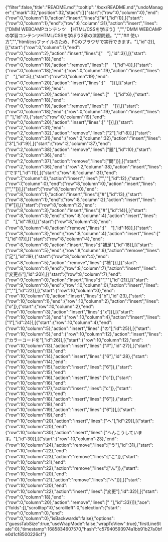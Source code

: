 {"filter":false,"title":"README.md","tooltip":"/box/README.md","undoManager":{"mark":32,"position":32,"stack":[[{"start":{"row":0,"column":0},"end":{"row":0,"column":1},"action":"insert","lines":["#"],"id":1}],[{"start":{"row":0,"column":1},"end":{"row":6,"column":31},"action":"insert","lines":["DMM WEBCAMPコンテンツ　【HTML/CSSを学ぼう】","","DMM WEBCAMPの学習コンテンツHTML/CSSを学ぼう2章の演習問題。","","## 使い方","","html/cssファイルのため、PCのブラウザで実行できます。"],"id":2}],[{"start":{"row":0,"column":1},"end":{"row":0,"column":2},"action":"insert","lines":["　"],"id":3}],[{"start":{"row":0,"column":18},"end":{"row":0,"column":19},"action":"remove","lines":["　"],"id":4}],[{"start":{"row":0,"column":18},"end":{"row":0,"column":19},"action":"insert","lines":["　"],"id":5},{"start":{"row":0,"column":19},"end":{"row":0,"column":20},"action":"insert","lines":["　"]}],[{"start":{"row":0,"column":19},"end":{"row":0,"column":20},"action":"remove","lines":["　"],"id":6},{"start":{"row":0,"column":18},"end":{"row":0,"column":19},"action":"remove","lines":["　"]}],[{"start":{"row":0,"column":18},"end":{"row":0,"column":19},"action":"insert","lines":[" "],"id":7},{"start":{"row":0,"column":19},"end":{"row":0,"column":20},"action":"insert","lines":[" "]}],[{"start":{"row":2,"column":31},"end":{"row":2,"column":32},"action":"remove","lines":["2"],"id":8}],[{"start":{"row":2,"column":31},"end":{"row":2,"column":32},"action":"insert","lines":["3"],"id":9}],[{"start":{"row":2,"column":37},"end":{"row":2,"column":38},"action":"remove","lines":["題"],"id":10},{"start":{"row":2,"column":36},"end":{"row":2,"column":37},"action":"remove","lines":["問"]}],[{"start":{"row":2,"column":36},"end":{"row":2,"column":38},"action":"insert","lines":["です"],"id":11}],[{"start":{"row":6,"column":31},"end":{"row":7,"column":0},"action":"insert","lines":["",""],"id":12},{"start":{"row":7,"column":0},"end":{"row":8,"column":0},"action":"insert","lines":["",""]}],[{"start":{"row":8,"column":0},"end":{"row":8,"column":1},"action":"insert","lines":["#"],"id":13},{"start":{"row":8,"column":1},"end":{"row":8,"column":2},"action":"insert","lines":["#"]}],[{"start":{"row":8,"column":2},"end":{"row":8,"column":3},"action":"insert","lines":["#"],"id":14}],[{"start":{"row":8,"column":3},"end":{"row":8,"column":4},"action":"insert","lines":["　"],"id":15}],[{"start":{"row":8,"column":3},"end":{"row":8,"column":4},"action":"remove","lines":["　"],"id":16}],[{"start":{"row":8,"column":3},"end":{"row":8,"column":4},"action":"insert","lines":[" "],"id":17}],[{"start":{"row":8,"column":4},"end":{"row":8,"column":6},"action":"insert","lines":["補足"],"id":18}],[{"start":{"row":8,"column":5},"end":{"row":8,"column":6},"action":"remove","lines":["足"],"id":19},{"start":{"row":8,"column":4},"end":{"row":8,"column":5},"action":"remove","lines":["補"]}],[{"start":{"row":8,"column":4},"end":{"row":8,"column":7},"action":"insert","lines":["変更点"],"id":20}],[{"start":{"row":8,"column":7},"end":{"row":9,"column":0},"action":"insert","lines":["",""],"id":21}],[{"start":{"row":9,"column":0},"end":{"row":10,"column":0},"action":"insert","lines":["",""],"id":22}],[{"start":{"row":10,"column":0},"end":{"row":10,"column":1},"action":"insert","lines":["b"],"id":23},{"start":{"row":10,"column":1},"end":{"row":10,"column":2},"action":"insert","lines":["o"]},{"start":{"row":10,"column":2},"end":{"row":10,"column":3},"action":"insert","lines":["x"]}],[{"start":{"row":10,"column":3},"end":{"row":10,"column":4},"action":"insert","lines":["1"],"id":24}],[{"start":{"row":10,"column":4},"end":{"row":10,"column":5},"action":"insert","lines":["の"],"id":25}],[{"start":{"row":10,"column":5},"end":{"row":10,"column":12},"action":"insert","lines":["カラーコードを"],"id":26}],[{"start":{"row":10,"column":12},"end":{"row":10,"column":13},"action":"insert","lines":["#"],"id":27}],[{"start":{"row":10,"column":13},"end":{"row":10,"column":14},"action":"insert","lines":["6"],"id":28},{"start":{"row":10,"column":14},"end":{"row":10,"column":15},"action":"insert","lines":["6"]},{"start":{"row":10,"column":15},"end":{"row":10,"column":16},"action":"insert","lines":["c"]},{"start":{"row":10,"column":16},"end":{"row":10,"column":17},"action":"insert","lines":["c"]},{"start":{"row":10,"column":17},"end":{"row":10,"column":18},"action":"insert","lines":["6"]},{"start":{"row":10,"column":18},"end":{"row":10,"column":19},"action":"insert","lines":["6"]}],[{"start":{"row":10,"column":19},"end":{"row":10,"column":20},"action":"insert","lines":["へ"],"id":29}],[{"start":{"row":10,"column":20},"end":{"row":10,"column":30},"action":"insert","lines":["へんこうしています。"],"id":30}],[{"start":{"row":10,"column":23},"end":{"row":10,"column":24},"action":"remove","lines":["う"],"id":31},{"start":{"row":10,"column":22},"end":{"row":10,"column":23},"action":"remove","lines":["こ"]},{"start":{"row":10,"column":21},"end":{"row":10,"column":22},"action":"remove","lines":["ん"]},{"start":{"row":10,"column":20},"end":{"row":10,"column":21},"action":"remove","lines":["へ"]}],[{"start":{"row":10,"column":20},"end":{"row":10,"column":22},"action":"insert","lines":["変更"],"id":32}],[{"start":{"row":0,"column":18},"end":{"row":0,"column":20},"action":"remove","lines":["  "],"id":33}]]},"ace":{"folds":[],"scrolltop":0,"scrollleft":0,"selection":{"start":{"row":0,"column":0},"end":{"row":0,"column":0},"isBackwards":false},"options":{"guessTabSize":true,"useWrapMode":false,"wrapToView":true},"firstLineState":0},"timestamp":1685834607570,"hash":"c57940593974a1bb91b27a0bfe0d1cf8500226cf"}